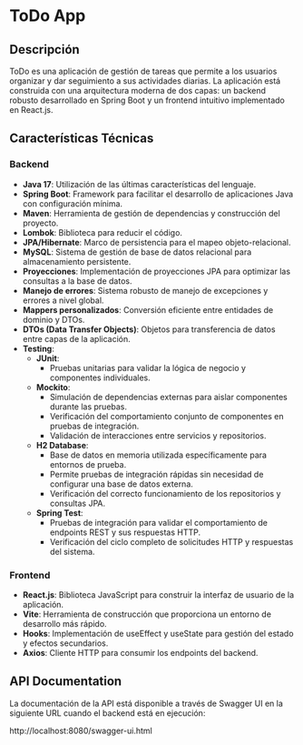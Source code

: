 # ToDo App

## Descripción

ToDo es una aplicación de gestión de tareas que permite a los usuarios organizar y dar seguimiento a sus actividades diarias. La aplicación está construida con una arquitectura moderna de dos capas: un backend robusto desarrollado en Spring Boot y un frontend intuitivo implementado en React.js.

## Características Técnicas

### Backend

- **Java 17**: Utilización de las últimas características del lenguaje.
- **Spring Boot**: Framework para facilitar el desarrollo de aplicaciones Java con configuración mínima.
- **Maven**: Herramienta de gestión de dependencias y construcción del proyecto.
- **Lombok**: Biblioteca para reducir el código.
- **JPA/Hibernate**: Marco de persistencia para el mapeo objeto-relacional.
- **MySQL**: Sistema de gestión de base de datos relacional para almacenamiento persistente.
- **Proyecciones**: Implementación de proyecciones JPA para optimizar las consultas a la base de datos.
- **Manejo de errores**: Sistema robusto de manejo de excepciones y errores a nivel global.
- **Mappers personalizados**: Conversión eficiente entre entidades de dominio y DTOs.
- **DTOs (Data Transfer Objects)**: Objetos para transferencia de datos entre capas de la aplicación.
- **Testing**:
  - **JUnit**:
    - Pruebas unitarias para validar la lógica de negocio y componentes individuales.
  - **Mockito**:
    - Simulación de dependencias externas para aislar componentes durante las pruebas.
    - Verificación del comportamiento conjunto de componentes en pruebas de integración.
    - Validación de interacciones entre servicios y repositorios.
  - **H2 Database**:
    - Base de datos en memoria utilizada específicamente para entornos de prueba.
    - Permite pruebas de integración rápidas sin necesidad de configurar una base de datos externa.
    - Verificación del correcto funcionamiento de los repositorios y consultas JPA.
  - **Spring Test**:
    - Pruebas de integración para validar el comportamiento de endpoints REST y sus respuestas HTTP.
    - Verificación del ciclo completo de solicitudes HTTP y respuestas del sistema.

### Frontend

- **React.js**: Biblioteca JavaScript para construir la interfaz de usuario de la aplicación.
- **Vite**: Herramienta de construcción que proporciona un entorno de desarrollo más rápido.
- **Hooks**: Implementación de useEffect y useState para gestión del estado y efectos secundarios.
- **Axios**: Cliente HTTP para consumir los endpoints del backend.

## API Documentation

La documentación de la API está disponible a través de Swagger UI en la siguiente URL cuando el backend está en ejecución:

http://localhost:8080/swagger-ui.html
